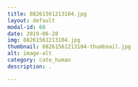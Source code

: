 ```yaml
---
title: 88261561213104.jpg
layout: default
modal-id: 68
date: 2019-06-28
img: 88261561213104.jpg
thumbnail: 88261561213104-thumbnail.jpg
alt: image-alt
category: cate_human
description: .

---
```

